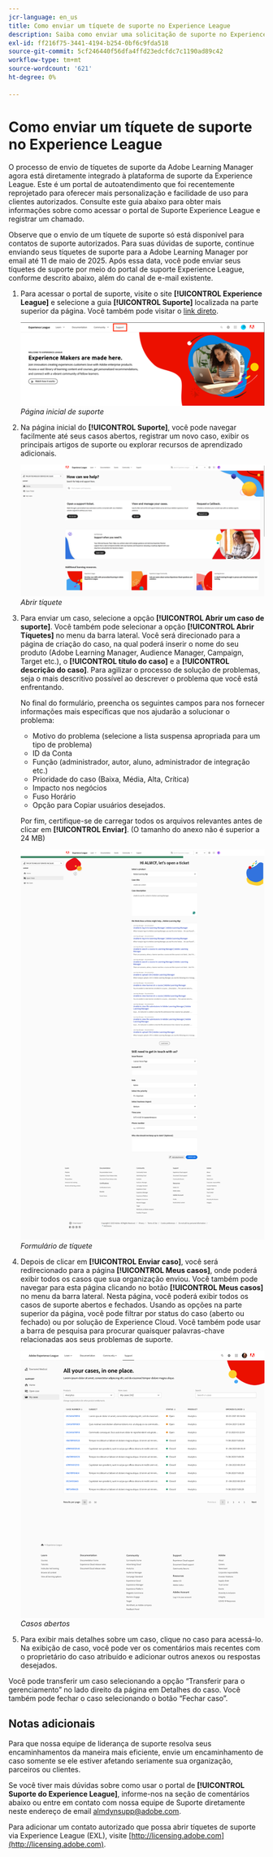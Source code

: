 ```yaml
---
jcr-language: en_us
title: Como enviar um tíquete de suporte no Experience League
description: Saiba como enviar uma solicitação de suporte no Experience League
exl-id: ff216f75-3441-4194-b254-0bf6c9fda518
source-git-commit: 5cf246440f56dfa4ffd23edcfdc7c1190ad89c42
workflow-type: tm+mt
source-wordcount: '621'
ht-degree: 0%

---
```


# Como enviar um tíquete de suporte no Experience League

O processo de envio de tíquetes de suporte da Adobe Learning Manager agora está diretamente integrado à plataforma de suporte da Experience League. Este é um portal de autoatendimento que foi recentemente reprojetado para oferecer mais personalização e facilidade de uso para clientes autorizados. Consulte este guia abaixo para obter mais informações sobre como acessar o portal de Suporte Experience League e registrar um chamado.

Observe que o envio de um tíquete de suporte só está disponível para contatos de suporte autorizados. Para suas dúvidas de suporte, continue enviando seus tíquetes de suporte para a Adobe Learning Manager por email até 11 de maio de 2025. Após essa data, você pode enviar seus tíquetes de suporte por meio do portal de suporte Experience League, conforme descrito abaixo, além do canal de e-mail existente.

1. Para acessar o portal de suporte, visite o site **[!UICONTROL Experience League]** e selecione a guia **[!UICONTROL Suporte]** localizada na parte superior da página. Você também pode visitar o [link direto](https://experienceleague.adobe.com/home?lang=pt-BR#support).

   ![](assets/support.png)
   _Página inicial de suporte_

2. Na página inicial do **[!UICONTROL Suporte]**, você pode navegar facilmente até seus casos abertos, registrar um novo caso, exibir os principais artigos de suporte ou explorar recursos de aprendizado adicionais.

   ![](assets/open-ticket.png)
   _Abrir tíquete_

3. Para enviar um caso, selecione a opção **[!UICONTROL Abrir um caso de suporte]**. Você também pode selecionar a opção **[!UICONTROL Abrir Tíquetes]** no menu da barra lateral. Você será direcionado para a página de criação do caso, na qual poderá inserir o nome do seu produto (Adobe Learning Manager, Audience Manager, Campaign, Target etc.), o **[!UICONTROL título do caso]** e a **[!UICONTROL descrição do caso]**. Para agilizar o processo de solução de problemas, seja o mais descritivo possível ao descrever o problema que você está enfrentando.

   No final do formulário, preencha os seguintes campos para nos fornecer informações mais específicas que nos ajudarão a solucionar o problema:

   * Motivo do problema (selecione a lista suspensa apropriada para um tipo de problema)
   * ID da Conta
   * Função (administrador, autor, aluno, administrador de integração etc.)
   * Prioridade do caso (Baixa, Média, Alta, Crítica)
   * Impacto nos negócios
   * Fuso Horário
   * Opção para Copiar usuários desejados.

   Por fim, certifique-se de carregar todos os arquivos relevantes antes de clicar em **[!UICONTROL Enviar]**. (O tamanho do anexo não é superior a 24 MB)

   ![](assets/ticket-form.png)
   _Formulário de tíquete_

4. Depois de clicar em **[!UICONTROL Enviar caso]**, você será redirecionado para a página **[!UICONTROL Meus casos]**, onde poderá exibir todos os casos que sua organização enviou. Você também pode navegar para esta página clicando no botão **[!UICONTROL Meus casos]** no menu da barra lateral. Nesta página, você poderá exibir todos os casos de suporte abertos e fechados. Usando as opções na parte superior da página, você pode filtrar por status do caso (aberto ou fechado) ou por solução de Experience Cloud. Você também pode usar a barra de pesquisa para procurar quaisquer palavras-chave relacionadas aos seus problemas de suporte.

   ![](assets/open-cases.png)
   _Casos abertos_

5. Para exibir mais detalhes sobre um caso, clique no caso para acessá-lo. Na exibição de caso, você pode ver os comentários mais recentes com o proprietário do caso atribuído e adicionar outros anexos ou respostas desejados.

Você pode transferir um caso selecionando a opção “Transferir para o gerenciamento” no lado direito da página em Detalhes do caso. Você também pode fechar o caso selecionando o botão “Fechar caso”.

## Notas adicionais

Para que nossa equipe de liderança de suporte resolva seus encaminhamentos da maneira mais eficiente, envie um encaminhamento de caso somente se ele estiver afetando seriamente sua organização, parceiros ou clientes.

Se você tiver mais dúvidas sobre como usar o portal de **[!UICONTROL Suporte do Experience League]**, informe-nos na seção de comentários abaixo ou entre em contato com nossa equipe de Suporte diretamente neste endereço de email [almdynsupp@adobe.com](mailto:almdynsupp@adobe.com).

Para adicionar um contato autorizado que possa abrir tíquetes de suporte via Experience League (EXL), visite [http://licensing.adobe.com](http://licensing.adobe.com).

